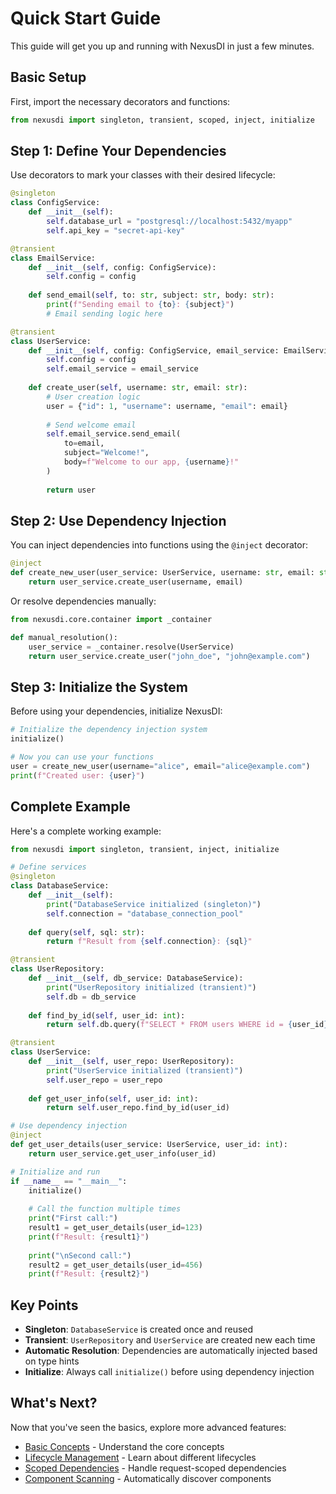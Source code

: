 # Quick Start Guide

This guide will get you up and running with NexusDI in just a few minutes.

## Basic Setup

First, import the necessary decorators and functions:

```python
from nexusdi import singleton, transient, scoped, inject, initialize
```

## Step 1: Define Your Dependencies

Use decorators to mark your classes with their desired lifecycle:

```python
@singleton
class ConfigService:
    def __init__(self):
        self.database_url = "postgresql://localhost:5432/myapp"
        self.api_key = "secret-api-key"

@transient
class EmailService:
    def __init__(self, config: ConfigService):
        self.config = config
    
    def send_email(self, to: str, subject: str, body: str):
        print(f"Sending email to {to}: {subject}")
        # Email sending logic here

@transient
class UserService:
    def __init__(self, config: ConfigService, email_service: EmailService):
        self.config = config
        self.email_service = email_service
    
    def create_user(self, username: str, email: str):
        # User creation logic
        user = {"id": 1, "username": username, "email": email}
        
        # Send welcome email
        self.email_service.send_email(
            to=email,
            subject="Welcome!",
            body=f"Welcome to our app, {username}!"
        )
        
        return user
```

## Step 2: Use Dependency Injection

You can inject dependencies into functions using the `@inject` decorator:

```python
@inject
def create_new_user(user_service: UserService, username: str, email: str):
    return user_service.create_user(username, email)
```

Or resolve dependencies manually:

```python
from nexusdi.core.container import _container

def manual_resolution():
    user_service = _container.resolve(UserService)
    return user_service.create_user("john_doe", "john@example.com")
```

## Step 3: Initialize the System

Before using your dependencies, initialize NexusDI:

```python
# Initialize the dependency injection system
initialize()

# Now you can use your functions
user = create_new_user(username="alice", email="alice@example.com")
print(f"Created user: {user}")
```

## Complete Example

Here's a complete working example:

```python
from nexusdi import singleton, transient, inject, initialize

# Define services
@singleton
class DatabaseService:
    def __init__(self):
        print("DatabaseService initialized (singleton)")
        self.connection = "database_connection_pool"
    
    def query(self, sql: str):
        return f"Result from {self.connection}: {sql}"

@transient
class UserRepository:
    def __init__(self, db_service: DatabaseService):
        print("UserRepository initialized (transient)")
        self.db = db_service
    
    def find_by_id(self, user_id: int):
        return self.db.query(f"SELECT * FROM users WHERE id = {user_id}")

@transient
class UserService:
    def __init__(self, user_repo: UserRepository):
        print("UserService initialized (transient)")
        self.user_repo = user_repo
    
    def get_user_info(self, user_id: int):
        return self.user_repo.find_by_id(user_id)

# Use dependency injection
@inject
def get_user_details(user_service: UserService, user_id: int):
    return user_service.get_user_info(user_id)

# Initialize and run
if __name__ == "__main__":
    initialize()
    
    # Call the function multiple times
    print("First call:")
    result1 = get_user_details(user_id=123)
    print(f"Result: {result1}")
    
    print("\nSecond call:")
    result2 = get_user_details(user_id=456)
    print(f"Result: {result2}")
```

## Key Points

- **Singleton**: `DatabaseService` is created once and reused
- **Transient**: `UserRepository` and `UserService` are created new each time
- **Automatic Resolution**: Dependencies are automatically injected based on type hints
- **Initialize**: Always call `initialize()` before using dependency injection

## What's Next?

Now that you've seen the basics, explore more advanced features:

- [Basic Concepts](concepts.md) - Understand the core concepts
- [Lifecycle Management](../guide/lifecycle.md) - Learn about different lifecycles
- [Scoped Dependencies](../guide/scoped.md) - Handle request-scoped dependencies
- [Component Scanning](../guide/scanning.md) - Automatically discover components
